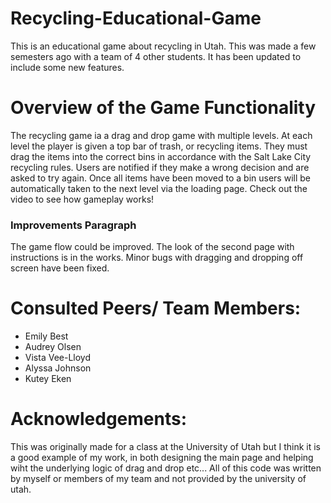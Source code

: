 # Recycling-Educational-Game

This is an educational game about recycling in Utah. This was made a few semesters ago with a team of 4 other students. It has been updated to include some new features.


# Overview of the Game Functionality 

The recycling game ia a drag and drop game with multiple levels. At each level the player is given a top bar of trash, or recycling items.
They must drag the items into the correct bins in accordance with the Salt Lake City recycling rules. Users are notified if they make a wrong decision and are asked to try again. 
Once all items have been moved to a bin users will be automatically taken to the next level via the loading page. Check out the video to see how gameplay works!

### Improvements Paragraph

The game flow could be improved. The look of the second page with instructions is in the works. Minor bugs with dragging and dropping off screen have been fixed. 

# Consulted Peers/ Team Members:
 - Emily Best 
 - Audrey Olsen
 - Vista Vee-Lloyd
 - Alyssa Johnson
 - Kutey Eken

# Acknowledgements:

This was originally made for a class at the University of Utah but I think it is a good example of my work, in both designing the main page and helping wiht the underlying logic of drag and drop etc...
All of this code was written by myself or members of my team and not provided by the university of utah. 

